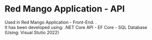 # Red Mango Application - API 
Used in Red Mango Application - Front-End. .\
It has been developed using: .NET Core API - EF Core - SQL Database (Using: Visual Stutio 2022)
